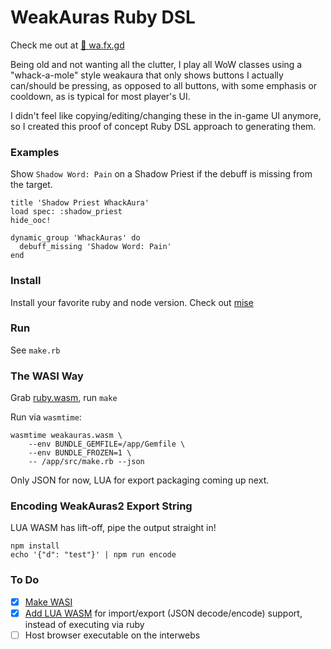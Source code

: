 # WeakAuras Ruby DSL

Check me out at [🔗 wa.fx.gd](https://wa.fx.gd/)

Being old and not wanting all the clutter, I play all WoW classes using a "whack-a-mole" style weakaura that only shows buttons I actually can/should be pressing, as opposed to all buttons, with some emphasis or cooldown, as is typical for most player's UI.

I didn't feel like copying/editing/changing these in the in-game UI anymore, so I created this proof of concept Ruby DSL approach to generating them.

### Examples

Show `Shadow Word: Pain` on a Shadow Priest if the debuff is missing from the target.

```
title 'Shadow Priest WhackAura'
load spec: :shadow_priest
hide_ooc!

dynamic_group 'WhackAuras' do
  debuff_missing 'Shadow Word: Pain'
end
```

### Install

Install your favorite ruby and node version. Check out [mise](https://mise.jdx.dev/)

### Run

See `make.rb`

### The WASI Way

Grab [ruby.wasm](https://github.com/ruby/ruby.wasm), run `make`

Run via `wasmtime`:

```
wasmtime weakauras.wasm \
	--env BUNDLE_GEMFILE=/app/Gemfile \
	--env BUNDLE_FROZEN=1 \
	-- /app/src/make.rb --json
```

Only JSON for now, LUA for export packaging coming up next.

### Encoding WeakAuras2 Export String

LUA WASM has lift-off, pipe the output straight in!

```
npm install
echo '{"d": "test"}' | npm run encode
```

### To Do

- [x] [Make WASI](https://github.com/ruby/ruby.wasm)
- [x] [Add LUA WASM](https://www.fermyon.com/wasm-languages/lua) for import/export (JSON decode/encode) support, instead of executing via ruby
- [ ] Host browser executable on the interwebs

